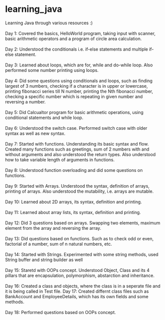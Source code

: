 # learning_java
Learning Java through various resources :)
<br><br>
Day 1: Covered the basics, HelloWorld program, taking input with scanner, basic arithmetic operators and a program of circle area calculation. 
<br><br>
Day 2: Understood the conditionals i.e. if-else statements and multiple if-else statement.
<br><br>
Day 3: Learned about loops, which are for, while and do-while loop. Also performed some number printing using loops.
<br><br>
Day 4: Did some questions using conditionals and loops, such as finding largest of 3 numbers, checking if a character is in upper or lowercase, printing fibonacci series till N number, printing the Nth fibonacci number, checking a specific number which is repeating in given number and reversing a number.
<br><br>
Day 5: Did Calcualtor program for basic arithmetic operations, using conditional statements and while loop.
<br><br>
Day 6: Understood the switch case. Performed switch case with older syntax as well as new syntax.
<br><br>
Day 7: Started with functions. Understanding its basic syntax and flow. Created many functions such as greetings, sum of 2 numbers with and without arguments and also understood the return types. Also understood how to take variable length of arguments in functions.
<br><br>
Day 8: Understood function overloading and did some questions on functions.
<br><br>
Day 9: Started with Arrays. Understood the syntax, definition of arrays, printing of arrays. Also understood the mutability, i.e. arrays are mutable.
<br><br>
Day 10: Learned about 2D arrays, its syntax, definition and printing.
<br><br>
Day 11: Learned about array lists, its syntax, definition and printing.
<br><br>
Day 12: Did 3 questions based on arrays. Swapping two elements, maximum element from the array and reversing the array.
<br><br>
Day 13: Did questions based on functions. Such as to check odd or even, factorial of a number, sum of n natural numbers, etc.
<br><br>
Day 14: Started with Strings. Experimented with some string methods, used String buffer and string builder as well
<br><br>
Day 15: Staretd with OOPs concept. Understood Object, Class and its 4 pillars that are encapsulation, polymorphism, abstarction and inheritance.
<br><br>
Day 16: Created a class and objects, where the class is in a seperate file and it is being called in Test file. 
Day 17: Created differnt class files such as BankAccount and EmployeeDetails, which has its own fields and some methods.
<br><br>
Day 18: Performed questions based on OOPs concept.
<br>